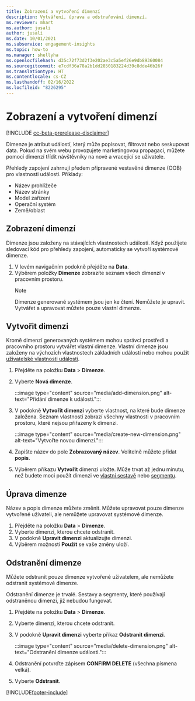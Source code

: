 ```yaml
---
title: Zobrazení a vytvoření dimenzí
description: Vytváření, úprava a odstraňování dimenzí.
ms.reviewer: mhart
ms.author: jusali
author: jusali
ms.date: 10/01/2021
ms.subservice: engagement-insights
ms.topic: how-to
ms.manager: shellyha
ms.openlocfilehash: d35c72f73d2f3e202ae3c5a5ef26e9db89360084
ms.sourcegitcommit: e7cdf36a78a2b1dd2850183224d39c8dde46b26f
ms.translationtype: HT
ms.contentlocale: cs-CZ
ms.lasthandoff: 02/16/2022
ms.locfileid: "8226295"
---
```

# <a name="view-and-create-dimensions"></a>Zobrazení a vytvoření dimenzí

[!INCLUDE [cc-beta-prerelease-disclaimer](includes/cc-beta-prerelease-disclaimer.md)]

Dimenze je atribut událostí, který může popisovat, filtrovat nebo seskupovat data. Pokud na svém webu provozujete marketingovou propagaci, můžete pomocí dimenzí třídit návštěvníky na nové a vracející se uživatele.  

Přehledy zapojení zahrnují předem připravené vestavěné dimenze (OOB) pro vlastnosti události. Příklady:

- Název prohlížeče
- Název stránky
- Model zařízení
- Operační systém
- Země/oblast

## <a name="view-dimensions"></a>Zobrazení dimenzí

Dimenze jsou založeny na stávajících vlastnostech události. Když použijete sledovací kód pro přehledy zapojení, automaticky se vytvoří systémové dimenze.

1. V levém navigačním podokně přejděte na **Data**. 
1. Výběrem položky **Dimenze** zobrazíte seznam všech dimenzí v pracovním prostoru. 
   > [!NOTE]
   > Dimenze generované systémem jsou jen ke čtení. Nemůžete je upravit. Vytvářet a upravovat můžete pouze vlastní dimenze.

## <a name="create-a-dimension"></a>Vytvořit dimenzi

Kromě dimenzí generovaných systémem mohou správci prostředí a pracovního prostoru vytvářet vlastní dimenze. Vlastní dimenze jsou založeny na výchozích vlastnostech základních událostí nebo mohou použít [uživatelské vlastnosti události](advanced-SDK-implementation.md).

1. Přejděte na položku **Data** > **Dimenze**.
1. Vyberte **Nová dimenze**.

   :::image type="content" source="media/add-dimension.png" alt-text="Přidání dimenze k události.":::

1. V podokně **Vytvořit dimenzi** vyberte vlastnost, na které bude dimenze založena. Seznam vlastností zobrazí všechny vlastnosti v pracovním prostoru, které nejsou přiřazeny k dimenzi.
   
   :::image type="content" source="media/create-new-dimension.png" alt-text="Vytvořte novou dimenzi.":::
      
3. Zapište název do pole **Zobrazovaný název**. Volitelně můžete přidat **popis**.
4. Výběrem příkazu **Vytvořit** dimenzi uložte. Může trvat až jednu minutu, než budete moci použít dimenzi ve [vlastní sestavě](custom-reports.md) nebo [segmentu](segments.md). 

## <a name="edit-a-dimension"></a>Úprava dimenze

Název a popis dimenze můžete změnit. Můžete upravovat pouze dimenze vytvořené uživateli, ale nemůžete upravovat systémové dimenze.


1. Přejděte na položku **Data** > **Dimenze**.
1. Vyberte dimenzi, kterou chcete odstranit.
1. V podokně **Upravit dimenzi** aktualizujte dimenzi.
1. Výběrem možnosti **Použít** se vaše změny uloží.

## <a name="delete-a-dimension"></a>Odstranění dimenze

Můžete odstranit pouze dimenze vytvořené uživatelem, ale nemůžete odstranit systémové dimenze.

Odstranění dimenze je trvalé. Sestavy a segmenty, které používají odstraněnou dimenzi, již nebudou fungovat. 

1. Přejděte na položku **Data** > **Dimenze**.
1. Vyberte dimenzi, kterou chcete odstranit.
1. V podokně **Upravit dimenzi** vyberte příkaz **Odstranit dimenzi**.

   :::image type="content" source="media/delete-dimension.png" alt-text="Odstranění dimenze události.":::

1. Odstranění potvrďte zápisem **CONFIRM DELETE** (všechna písmena velká). 
1. Vyberte **Odstranit**.

[!INCLUDE[footer-include](../includes/footer-banner.md)]
